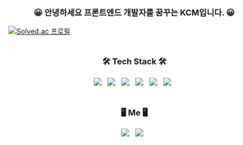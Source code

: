<h3 align="center"><b>😀 안녕하세요 프론트엔드 개발자를 꿈꾸는 KCM입니다. 😀</b></h3>

[![Solved.ac
프로필](http://mazassumnida.wtf/api/v2/generate_badge?boj=kcm4112)](https://solved.ac/kcm4112)
<br></br>


<h3 align="center"><b>🛠 Tech Stack 🛠</b></h3>
<p align="center">
<img src="https://img.shields.io/badge/HTML5-E34F26?style=flat-square&logo=HTML5&logoColor=white"/></a> &nbsp
<img src="https://img.shields.io/badge/CSS3-1572B6?style=flat-square&logo=CSS3&logoColor=white"/></a> &nbsp
<img src="https://img.shields.io/badge/JavaScript-F7DF1E?style=flat-square&logo=JavaScript&logoColor=white"/></a> &nbsp
<img src="https://img.shields.io/badge/React-61DAFB?style=flat-square&logo=React&logoColor=white"/></a> &nbsp
<img src="https://img.shields.io/badge/Node.js-339933?style=flat-square&logo=Node.js&logoColor=white"/></a> &nbsp
<img src="https://img.shields.io/badge/C++-00599C?style=flat-square&logo=C%2B%2B&logoColor=white"/></a> &nbsp
<br></br>
<h3 align="center"><b>🖥 Me 🖥</b></h3>
<p align="center">
<a href="https://chmin.tistory.com/"><img src="https://img.shields.io/badge/Blog-FF5722?style=flat-square&logo=Bloglovin&logoColor=white"/></a> &nbsp
<a href="https://www.instagram.com/ch_min__/"><img src="https://img.shields.io/badge/Instagram-E4405F?style=flat-square&logo=Instagram&logoColor=white"/></a> &nbsp
  
  

